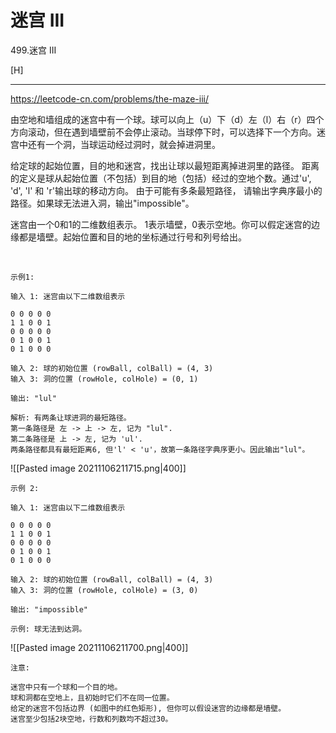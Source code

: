 # 迷宫 III

499.迷宫 III

[H]

---

https://leetcode-cn.com/problems/the-maze-iii/


由空地和墙组成的迷宫中有一个球。球可以向上（u）下（d）左（l）右（r）四个方向滚动，但在遇到墙壁前不会停止滚动。当球停下时，可以选择下一个方向。迷宫中还有一个洞，当球运动经过洞时，就会掉进洞里。

给定球的起始位置，目的地和迷宫，找出让球以最短距离掉进洞里的路径。 距离的定义是球从起始位置（不包括）到目的地（包括）经过的空地个数。通过'u', 'd', 'l' 和 'r'输出球的移动方向。 由于可能有多条最短路径， 请输出字典序最小的路径。如果球无法进入洞，输出"impossible"。

迷宫由一个0和1的二维数组表示。 1表示墙壁，0表示空地。你可以假定迷宫的边缘都是墙壁。起始位置和目的地的坐标通过行号和列号给出。

 
```
示例1:

输入 1: 迷宫由以下二维数组表示

0 0 0 0 0
1 1 0 0 1
0 0 0 0 0
0 1 0 0 1
0 1 0 0 0

输入 2: 球的初始位置 (rowBall, colBall) = (4, 3)
输入 3: 洞的位置 (rowHole, colHole) = (0, 1)

输出: "lul"

解析: 有两条让球进洞的最短路径。
第一条路径是 左 -> 上 -> 左, 记为 "lul".
第二条路径是 上 -> 左, 记为 'ul'.
两条路径都具有最短距离6, 但'l' < 'u'，故第一条路径字典序更小。因此输出"lul"。
```
![[Pasted image 20211106211715.png|400]]   
```
示例 2:

输入 1: 迷宫由以下二维数组表示

0 0 0 0 0
1 1 0 0 1
0 0 0 0 0
0 1 0 0 1
0 1 0 0 0

输入 2: 球的初始位置 (rowBall, colBall) = (4, 3)
输入 3: 洞的位置 (rowHole, colHole) = (3, 0)

输出: "impossible"

示例: 球无法到达洞。
```
![[Pasted image 20211106211700.png|400]]  

```
注意:

迷宫中只有一个球和一个目的地。
球和洞都在空地上，且初始时它们不在同一位置。
给定的迷宫不包括边界 (如图中的红色矩形), 但你可以假设迷宫的边缘都是墙壁。
迷宫至少包括2块空地，行数和列数均不超过30。
```
